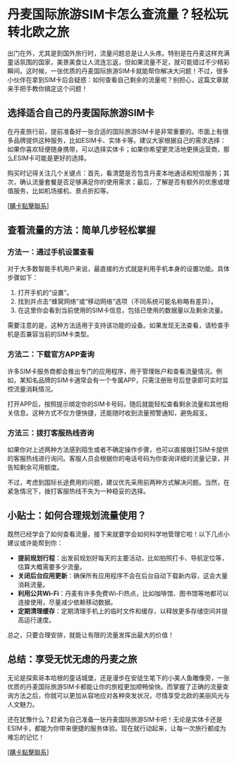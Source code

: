 # 丹麦国际旅游SIM卡怎么查流量？轻松玩转北欧之旅

出门在外，尤其是到国外旅行时，流量问题总是让人头疼。特别是在丹麦这样充满童话氛围的国家，美景美食让人流连忘返，但如果流量不足，就可能错过不少精彩瞬间。这时候，一张优质的丹麦国际旅游SIM卡就能帮你解决大问题！不过，很多小伙伴在拿到SIM卡后会疑惑：如何查看自己剩余的流量呢？别担心，这篇文章就来手把手教你搞定这个问题！

## 选择适合自己的丹麦国际旅游SIM卡

在丹麦旅行前，提前准备好一张合适的国际旅游SIM卡是非常重要的。市面上有很多品牌提供这种服务，比如ESIM卡、实体卡等。建议大家根据自己的需求选择：如果你喜欢轻便随身携带，可以选择实体卡；如果你希望更灵活地更换运营商，那么ESIM卡可能是更好的选择。

购买时记得关注几个关键点：首先，看清楚是否包含丹麦本地通话和短信服务；其次，确认流量套餐是否足够满足你的使用需求；最后，了解是否有额外的优惠或增值服务，比如机场接机、景点折扣等。

[[購卡點擊聯系](https://t.me/s/esim1088)]

## 查看流量的方法：简单几步轻松掌握

### 方法一：通过手机设置查看
对于大多数智能手机用户来说，最直接的方式就是利用手机本身的设置功能。具体步骤如下：

1. 打开手机的“设置”。
2. 找到并点击“蜂窝网络”或“移动网络”选项（不同系统可能名称略有差异）。
3. 在这里你会看到当前使用的SIM卡信息，包括已使用的数据量以及剩余流量。

需要注意的是，这种方法适用于支持该功能的设备。如果发现无法查看，请检查手机是否兼容当前的SIM卡类型。

### 方法二：下载官方APP查询
许多SIM卡服务商都会推出专门的应用程序，用于管理账户和查看流量情况。例如，某知名品牌的SIM卡通常会有一个专属APP，只需注册账号后登录即可实时监控流量消耗情况。

打开APP后，按照提示绑定你的SIM卡号码，随后就能轻松查看剩余流量和其他相关信息。这种方式不仅方便快捷，还能随时收到流量预警通知，避免超支。

### 方法三：拨打客服热线咨询
如果你对上述两种方法感到陌生或者不确定操作步骤，也可以直接拨打SIM卡提供的客服热线进行询问。客服人员会根据你的电话号码为你查询详细的流量记录，并告知剩余可用额度。

不过，考虑到国际长途费用的问题，建议优先采用前两种方式解决问题。当然，在紧急情况下，拨打客服热线不失为一种稳妥的选择。

## 小贴士：如何合理规划流量使用？

既然已经学会了如何查看流量，接下来就要学会如何科学地管理它啦！以下几点小建议或许能帮到你：

- **提前规划行程**：出发前规划好每天的主要活动，比如拍照打卡、导航定位等，估算大概需要多少流量。
- **关闭后台应用更新**：确保所有应用程序不会在后台自动下载新内容，这会大量消耗流量。
- **利用公共Wi-Fi**：丹麦有许多免费Wi-Fi热点，比如咖啡馆、图书馆等地都可以连接使用，尽量减少依赖移动数据。
- **定期清理缓存**：定期清理手机上的临时文件和缓存，以释放更多存储空间并提高运行速度。

总之，只要合理安排，就能让有限的流量发挥出最大的价值！

## 总结：享受无忧无虑的丹麦之旅

无论是探索哥本哈根的童话城堡，还是漫步在安徒生笔下的小美人鱼雕像旁，一张优质的丹麦国际旅游SIM卡都能让你的旅程更加顺畅愉快。而掌握了正确的流量查询方法之后，你就可以更加从容地应对各种突发状况，尽情享受北欧的美丽风光与人文魅力。

还在犹豫什么？赶紧为自己准备一张丹麦国际旅游SIM卡吧！无论是实体卡还是ESIM卡，都能为你带来便捷的服务体验。现在就行动起来，让每一次旅行都成为难忘的记忆！

[[購卡點擊聯系](https://t.me/s/esim1088)]